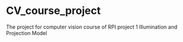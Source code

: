 # CV_course_project
The project for computer vision course of RPI
project 1 Illumination and Projection Model
